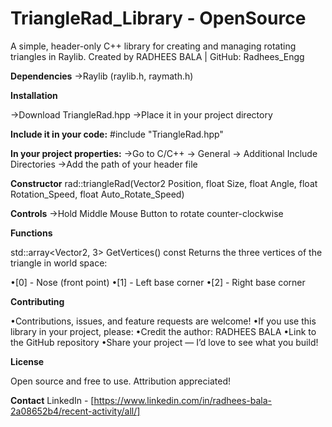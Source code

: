 # **TriangleRad_Library - OpenSource**

A simple, header-only C++ library for creating and managing rotating triangles in Raylib.
Created by RADHEES BALA | GitHub: Radhees_Engg

**Dependencies**
->Raylib (raylib.h, raymath.h)

**Installation**

->Download TriangleRad.hpp
->Place it in your project directory

**Include it in your code:**
#include "TriangleRad.hpp"

**In your project properties:**
->Go to C/C++ → General → Additional Include Directories
->Add the path of your header file

**Constructor**
rad::triangleRad(Vector2 Position, float Size, float Angle, float Rotation_Speed, float Auto_Rotate_Speed)

**Controls**
->Hold Middle Mouse Button to rotate counter-clockwise

**Functions**

std::array<Vector2, 3> GetVertices() const
Returns the three vertices of the triangle in world space:

•[0] - Nose (front point)
•[1] - Left base corner
•[2] - Right base corner

**Contributing**

•Contributions, issues, and feature requests are welcome!
•If you use this library in your project, please:
•Credit the author: RADHEES BALA
•Link to the GitHub repository
•Share your project — I’d love to see what you build!

**License**

Open source and free to use. Attribution appreciated!

**Contact**
LinkedIn - [https://www.linkedin.com/in/radhees-bala-2a08652b4/recent-activity/all/]

